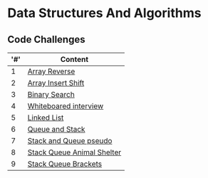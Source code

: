 # Data Structures And Algorithms

## Code Challenges

|'#' |  Content |
| ------------ | -------------|
| 1  | [Array Reverse](./array-reverse/README.md)|
| 2  | [Array Insert Shift](./array-insert-shift/README.md)|
| 3  | [Binary Search](./binary-search/README.md)|
| 4  | [Whiteboared interview](.)|
| 5  | [Linked List](./linked-list/README.md)|
| 6  | [Queue and Stack](./stack-and-queue/README.md)|
| 7  | [Stack and Queue pseudo](./stack-and-queue/Stack-and-Queue-pseudo/README.md)|
| 8  | [Stack Queue Animal Shelter](./stack-and-queue/Stack-and-Queue-pseudo/README.md)|
| 9  | [Stack Queue Brackets](./stack-and-queue/Stack-and-Queue-pseudo/README.md)|



